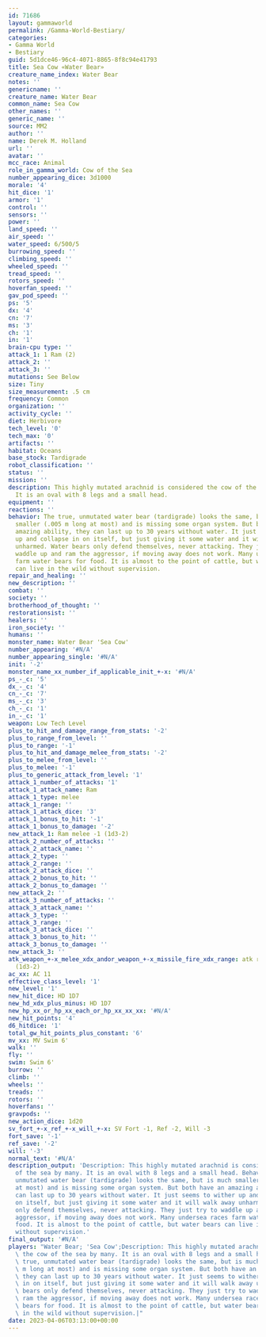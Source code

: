 ```yaml
---
id: 71686
layout: gammaworld
permalink: /Gamma-World-Bestiary/
categories:
- Gamma World
- Bestiary
guid: 5d1dce46-96c4-4071-8865-8f8c94e41793
title: Sea Cow «Water Bear»
creature_name_index: Water Bear
notes: ''
genericname: ''
creature_name: Water Bear
common_name: Sea Cow
other_names: ''
generic_name: ''
source: MM2
author: ''
name: Derek M. Holland
url: ''
avatar: ''
mcc_race: Animal
role_in_gamma_world: Cow of the Sea
number_appearing_dice: 3d1000
morale: '4'
hit_dice: '1'
armor: '1'
control: ''
sensors: ''
power: ''
land_speed: ''
air_speed: ''
water_speed: 6/500/5
burrowing_speed: ''
climbing_speed: ''
wheeled_speed: ''
tread_speed: ''
rotors_speed: ''
hoverfan_speed: ''
gav_pod_speed: ''
ps: '5'
dx: '4'
cn: '7'
ms: '3'
ch: '1'
in: '1'
brain-cpu type: ''
attack_1: 1 Ram (2)
attack_2: ''
attack_3: ''
mutations: See Below
size: Tiny
size_measurement: .5 cm
frequency: Common
organization: ''
activity_cycle: ''
diet: Herbivore
tech_level: '0'
tech_max: '0'
artifacts: ''
habitat: Oceans
base_stock: Tardigrade
robot_classification: ''
status: ''
mission: ''
description: This highly mutated arachnid is considered the cow of the sea by many.
  It is an oval with 8 legs and a small head.
equipment: ''
reactions: ''
behavior: The true, unmutated water bear (tardigrade) looks the same, but is much
  smaller (.005 m long at most) and is missing some organ system. But both have an
  amazing ability, they can last up to 30 years without water. It just seems to wither
  up and collapse in on itself, but just giving it some water and it will walk away
  unharmed. Water bears only defend themselves, never attacking. They just try to
  waddle up and ram the aggressor, if moving away does not work. Many undersea races
  farm water bears for food. It is almost to the point of cattle, but water bears
  can live in the wild without supervision.
repair_and_healing: ''
new_description: ''
combat: ''
society: ''
brotherhood_of_thought: ''
restorationsist: ''
healers: ''
iron_society: ''
humans: ''
monster_name: Water Bear 'Sea Cow'
number_appearing: '#N/A'
number_appearing_single: '#N/A'
init: '-2'
monster_name_xx_number_if_applicable_init_+-x: '#N/A'
ps_-_c: '5'
dx_-_c: '4'
cn_-_c: '7'
ms_-_c: '3'
ch_-_c: '1'
in_-_c: '1'
weapon: Low Tech Level
plus_to_hit_and_damage_range_from_stats: '-2'
plus_to_range_from_level: ''
plus_to_range: '-1'
plus_to_hit_and_damage_melee_from_stats: '-2'
plus_to_melee_from_level: ''
plus_to_melee: '-1'
plus_to_generic_attack_from_level: '1'
attack_1_number_of_attacks: '1'
attack_1_attack_name: Ram
attack_1_type: melee
attack_1_range: ''
attack_1_attack_dice: '3'
attack_1_bonus_to_hit: '-1'
attack_1_bonus_to_damage: '-2'
new_attack_1: Ram melee -1 (1d3-2)
attack_2_number_of_attacks: ''
attack_2_attack_name: ''
attack_2_type: ''
attack_2_range: ''
attack_2_attack_dice: ''
attack_2_bonus_to_hit: ''
attack_2_bonus_to_damage: ''
new_attack_2: ''
attack_3_number_of_attacks: ''
attack_3_attack_name: ''
attack_3_type: ''
attack_3_range: ''
attack_3_attack_dice: ''
attack_3_bonus_to_hit: ''
attack_3_bonus_to_damage: ''
new_attack_3: ''
atk_weapon_+-x_melee_xdx_andor_weapon_+-x_missile_fire_xdx_range: atk ram melee -1
  (1d3-2)
ac_xx: AC 11
effective_class_level: '1'
new_level: '1'
new_hit_dice: HD 1D7
new_hd_xdx_plus_minus: HD 1D7
new_hp_xx_or_hp_xx_each_or_hp_xx_xx_xx: '#N/A'
new_hit_points: '4'
d6_hitdice: '1'
total_gw_hit_points_plus_constant: '6'
mv_xx: MV Swim 6'
walk: ''
fly: ''
swim: Swim 6'
burrow: ''
climb: ''
wheels: ''
treads: ''
rotors: ''
hoverfans: ''
gravpods: ''
new_action_dice: 1d20
sv_fort_+-x_ref_+-x_will_+-x: SV Fort -1, Ref -2, Will -3
fort_save: '-1'
ref_save: '-2'
will: '-3'
normal_text: '#N/A'
description_output: 'Description: This highly mutated arachnid is considered the cow
  of the sea by many. It is an oval with 8 legs and a small head. Behavior:The true,
  unmutated water bear (tardigrade) looks the same, but is much smaller (.005 m long
  at most) and is missing some organ system. But both have an amazing ability, they
  can last up to 30 years without water. It just seems to wither up and collapse in
  on itself, but just giving it some water and it will walk away unharmed. Water bears
  only defend themselves, never attacking. They just try to waddle up and ram the
  aggressor, if moving away does not work. Many undersea races farm water bears for
  food. It is almost to the point of cattle, but water bears can live in the wild
  without supervision.'
final_output: '#N/A'
players: "Water Bear; 'Sea Cow';Description: This highly mutated arachnid is considered\
  \ the cow of the sea by many. It is an oval with 8 legs and a small head. Behavior:The\
  \ true, unmutated water bear (tardigrade) looks the same, but is much smaller (.005\
  \ m long at most) and is missing some organ system. But both have an amazing ability,\
  \ they can last up to 30 years without water. It just seems to wither up and collapse\
  \ in on itself, but just giving it some water and it will walk away unharmed. Water\
  \ bears only defend themselves, never attacking. They just try to waddle up and\
  \ ram the aggressor, if moving away does not work. Many undersea races farm water\
  \ bears for food. It is almost to the point of cattle, but water bears can live\
  \ in the wild without supervision.|"
date: 2023-04-06T03:13:00+00:00
---
```

</br>